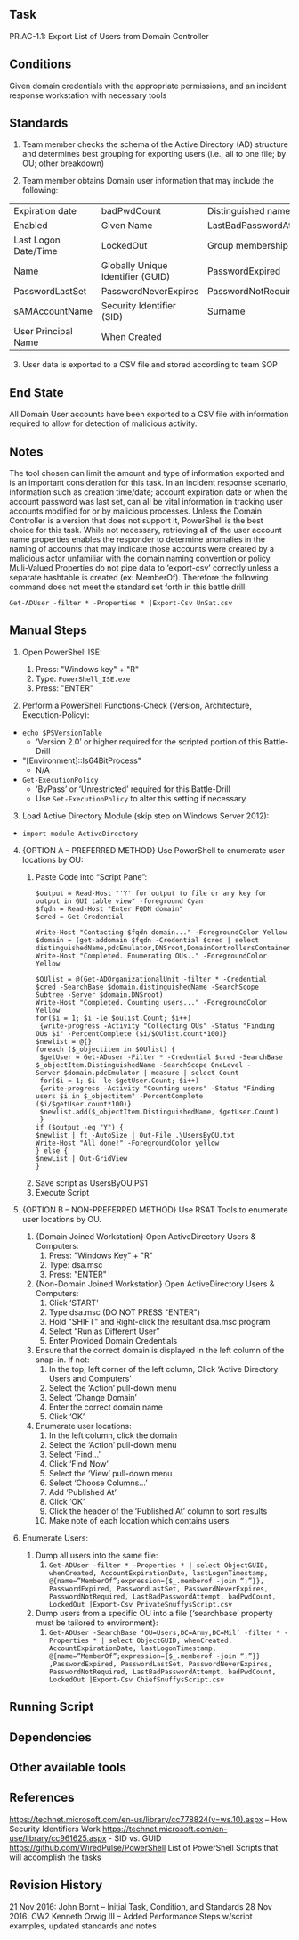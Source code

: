## Task

PR.AC-1.1: Export List of Users from Domain Controller

## Conditions

Given domain credentials with the appropriate permissions, and an incident response workstation with necessary
tools

## Standards

1.  Team member checks the schema of the Active Directory (AD) structure and determines best grouping for
exporting users (i.e., all to one file; by OU; other breakdown)

2.  Team member obtains Domain user information that may include the following:


| | | |
| --- | --- | --- |
| Expiration date  | badPwdCount  |  Distinguished name |
|  Enabled | Given Name  | LastBadPasswordAttempt  |
| Last Logon Date/Time  | LockedOut  |  Group membership |
| Name  | Globally Unique Identifier (GUID)  |  PasswordExpired |
| PasswordLastSet  | PasswordNeverExpires  |  PasswordNotRequired |
| sAMAccountName  | Security Identifier (SID)  |  Surname |
| User Principal Name  | When Created  |   |


3.  User data is exported to a CSV file and stored according to team SOP

## End State

All Domain User accounts have been exported to a CSV file with information required to allow for detection of
malicious activity.

## Notes

The tool chosen can limit the amount and type of information exported and is an important consideration for this
task. In an incident response scenario, information such as creation time/date; account expiration date or when the
account password was last set, can all be vital information in tracking user accounts modified for or by malicious
processes. Unless the Domain Controller is a version that does not support it, PowerShell is the best choice for this
task.
While not necessary, retrieving all of the user account name properties enables the responder to determine
anomalies in the naming of accounts that may indicate those accounts were created by a malicious actor unfamiliar
with the domain naming convention or policy.
Muli-Valued Properties do not pipe data to ‘export-csv’ correctly unless a separate hashtable is created (ex:
MemberOf). Therefore the following command does not meet the standard set forth in this battle drill:

`Get-ADUser -filter * -Properties * |Export-Csv UnSat.csv`

## Manual Steps

1. Open PowerShell ISE:
   1. Press: "Windows key" + "R"
   2. Type: `PowerShell_ISE.exe`
   3. Press: "ENTER"
 
2. Perform a PowerShell Functions-Check (Version, Architecture, Execution-Policy):
  - `echo $PSVersionTable`
    - ‘Version 2.0’ or higher required for the scripted portion of this Battle-Drill
  - "[Environment]::Is64BitProcess"
    - N/A
  - `Get-ExecutionPolicy`
    - ‘ByPass’ or ‘Unrestricted’ required for this Battle-Drill
    - Use `Set-ExecutionPolicy` to alter this setting if necessary

3. Load Active Directory Module (skip step on Windows Server 2012):

  - `import-module ActiveDirectory`

4. {OPTION A – PREFERRED METHOD} Use PowerShell to enumerate user locations by OU:
   1. Paste Code into “Script Pane”:
       ```
       $output = Read-Host "'Y' for output to file or any key for output in GUI table view" -foreground Cyan
       $fqdn = Read-Host "Enter FQDN domain"
       $cred = Get-Credential

       Write-Host "Contacting $fqdn domain..." -ForegroundColor Yellow
       $domain = (get-addomain $fqdn -Credential $cred | select
       distinguishedName,pdcEmulator,DNSroot,DomainControllersContainer)
       Write-Host "Completed. Enumerating OUs.." -ForegroundColor Yellow

       $OUlist = @(Get-ADOrganizationalUnit -filter * -Credential $cred -SearchBase $domain.distinguishedName -SearchScope
       Subtree -Server $domain.DNSroot)
       Write-Host "Completed. Counting users..." -ForegroundColor Yellow
       for($i = 1; $i -le $oulist.Count; $i++)
        {write-progress -Activity "Collecting OUs" -Status "Finding OUs $i" -PercentComplete ($i/$OUlist.count*100)}
       $newlist = @{}
       foreach ($_objectitem in $OUlist) {
        $getUser = Get-ADuser -Filter * -Credential $cred -SearchBase $_objectItem.DistinguishedName -SearchScope OneLevel -
       Server $domain.pdcEmulator | measure | select Count
        for($i = 1; $i -le $getUser.Count; $i++)
        {write-progress -Activity "Counting users" -Status "Finding users $i in $_objectitem" -PercentComplete
       ($i/$getUser.count*100)}
        $newlist.add($_objectItem.DistinguishedName, $getUser.Count)
        }
       if ($output -eq "Y") {
       $newlist | ft -AutoSize | Out-File .\UsersByOU.txt
       Write-Host "All done!" -ForegroundColor yellow
       } else {
       $newList | Out-GridView
       }
       ```
   2. Save script as UsersByOU.PS1
   3. Execute Script

5. {OPTION B – NON-PREFERRED METHOD} Use RSAT Tools to enumerate user locations by OU.
   1. {Domain Joined Workstation} Open ActiveDirectory Users & Computers:
       1. Press: "Windows Key" + "R"
       2. Type: dsa.msc
       3. Press: "ENTER"
   2. {Non-Domain Joined Workstation} Open ActiveDirectory Users & Computers:
       1. Click ‘START'
       2. Type dsa.msc (DO NOT PRESS "ENTER")
       3. Hold "SHIFT" and Right-click the resultant dsa.msc program
       4. Select “Run as Different User”
       5. Enter Provided Domain Credentials
   3. Ensure that the correct domain is displayed in the left column of the snap-in. If not:
       1. In the top, left corner of the left column, Click ‘Active Directory Users and Computers’
       2. Select the ‘Action’ pull-down menu
       3. Select ‘Change Domain’
       4. Enter the correct domain name
       5. Click ‘OK’
   4. Enumerate user locations:
       1. In the left column, click the domain
       2. Select the ‘Action’ pull-down menu
       3. Select ‘Find…’
       4. Click ‘Find Now’
       5. Select the ‘View’ pull-down menu
       6. Select ‘Choose Columns…’
       7. Add ‘Published At’
       8. Click ‘OK’
       9. Click the header of the ‘Published At’ column to sort results
       10. Make note of each location which contains users

6. Enumerate Users:
   1. Dump all users into the same file:
       1. `Get-ADUser -filter * -Properties * | select ObjectGUID, whenCreated, AccountExpirationDate, lastLogonTimestamp, @{name=”MemberOf”;expression={$_.memberof -join “;”}}, PasswordExpired, PasswordLastSet, PasswordNeverExpires, PasswordNotRequired, LastBadPasswordAttempt, badPwdCount, LockedOut |Export-Csv PrivateSnuffysScript.csv`
   2. Dump users from a specific OU into a file {‘searchbase’ property must be tailored to environment}:
       1. `Get-ADUser -SearchBase ‘OU=Users,DC=Army,DC=Mil’ -filter * -Properties * | select ObjectGUID, whenCreated, AccountExpirationDate, lastLogonTimestamp, @{name=”MemberOf”;expression={$_.memberof -join “;”}} ,PasswordExpired, PasswordLastSet, PasswordNeverExpires, PasswordNotRequired, LastBadPasswordAttempt, badPwdCount, LockedOut |Export-Csv ChiefSnuffysScript.csv`

## Running Script


## Dependencies


## Other available tools


## References

https://technet.microsoft.com/en-us/library/cc778824(v=ws.10).aspx – How Security Identifiers Work
https://technet.microsoft.com/en-use/library/cc961625.aspx - SID vs. GUID
https://github.com/WiredPulse/PowerShell List of PowerShell Scripts that will accomplish the tasks

## Revision History

21 Nov 2016: John Bornt – Initial Task, Condition, and Standards
28 Nov 2016: CW2 Kenneth Orwig III – Added Performance Steps w/script examples, updated standards and notes
